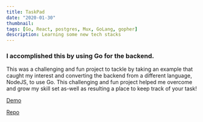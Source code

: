 ```yaml
---
title: TaskPad
date: "2020-01-30"
thumbnail:
tags: [Go, React, postgres, Mux, GoLang, gopher]
description: Learning some new tech stacks
---
```


<div>
  <h3>
    I accomplished this by using Go for the backend.
  </h3>
  <p>
    This was a challenging and fun project to tackle by taking an example that caught my interest and converting the backend from a different language, NodeJS, to use Go. This challenging and fun project helped me overcome and grow my skill set as-well as resulting a place to keep track of your task!
  </p>
  <p>
    <a href='https://taskpadbackend.herokuapp.com/' target="_blank">
      Demo
    </a>
  </p>
  <p>
    <a href='https://github.com/Midlu/TaskPad/' target="_blank">
    Repo
    </a>
  </p>
</div>
